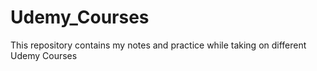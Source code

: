 # Udemy_Courses
This repository contains my notes and practice while taking on different Udemy Courses
